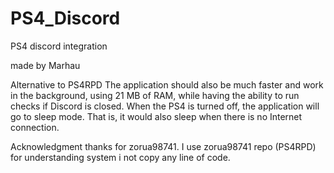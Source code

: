# PS4_Discord
PS4 discord integration

made by Marhau



Alternative to PS4RPD
The application should also be much faster and work in the background, using 21 MB of RAM, while having the ability 
to run checks if Discord is closed. When the PS4 is turned off,
the application will go to sleep mode. That is, it would also sleep when there is no Internet connection.


Acknowledgment
thanks for zorua98741. I use zorua98741 repo (PS4RPD) for understanding system i not copy any line of code.
